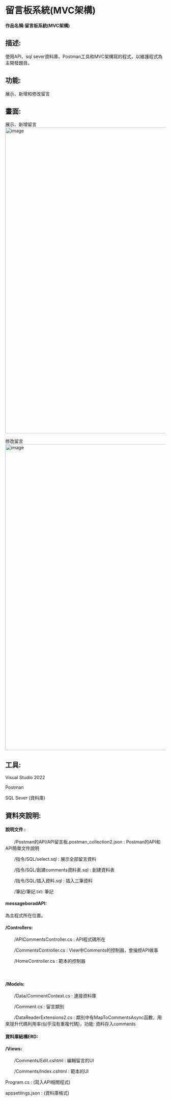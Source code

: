 # 留言板系統(MVC架構)

**作品名稱:留言板系統(MVC架構)**

## 描述:
使用API、sql sever資料庫、Postman工具和MVC架構寫的程式，以維護程式為主開發題目。


## 功能:

展示、新增和修改留言


## 畫面:
展示、新增留言
<img width="960" alt="image" src="https://github.com/user-attachments/assets/88c89ce7-b0aa-40ef-a568-7d874914d143" />

修改留言
<img width="960" alt="image" src="https://github.com/user-attachments/assets/5fc30f4a-f892-45d8-8170-1c6a479eb3e1" />


## 工具:

Visual Studio 2022

Postman

SQL Sever (資料庫)

## 資料夾說明:

#### 說明文件 :

　　/Postman的API/API留言板.postman_collection2.json : Postman的API和API簡單文件說明

　　/指令/SQL/select.sql : 展示全部留言資料

　　/指令/SQL/創建comments資料表.sql : 創建資料表

　　/指令/SQL/插入資料.sql : 插入三筆資料

　　/筆記/筆記.txt: 筆記

#### messageboradAPI:

為主程式所在位置。

#### /Controllers:
　　/APICommentsController.cs : API程式碼所在

　　/CommentsController.cs : View中Comments的控制器，會操控API做事
  
　　/HomeController.cs : 範本的控制器
  
　　
#### /Models:
　　/Data/CommentContext.cs : 連接資料庫
  
　　/Comment.cs : 留言類別
  
　　/DataReaderExtensions2.cs : 類別中有MapToCommentsAsync函數，用來提升代碼利用率(似乎沒有重複代碼)，功能: 資料存入comments
  

#### 資料庫結構ERD:



#### /Views:

　　/Comments/Edit.cshtml : 編輯留言的UI
  
　　/Comments/Index.cshtml : 範本的UI


Program.cs : (寫入API相關程式)

appsettings.json : (資料庫格式)
